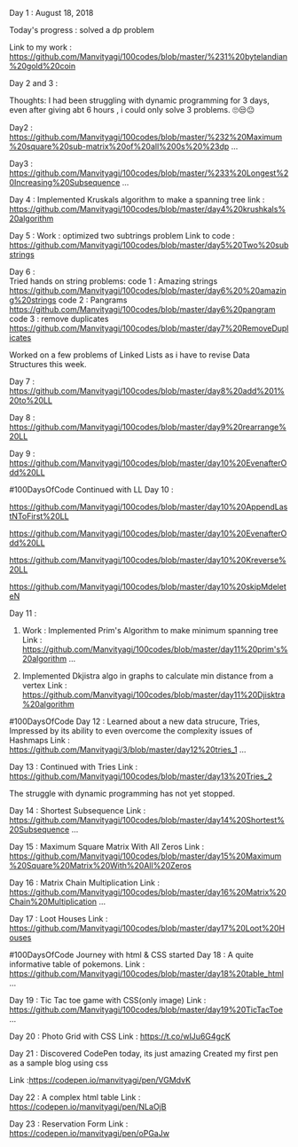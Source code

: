 Day 1 : August 18, 2018

Today's progress : solved a dp problem

Link to my work : https://github.com/Manvityagi/100codes/blob/master/%231%20bytelandian%20gold%20coin


Day 2 and 3 : 

Thoughts: I had been struggling with dynamic programming for 3 days, even after giving abt 6 hours , i could only solve 3 problems. 🙄😒😐

Day2 : https://github.com/Manvityagi/100codes/blob/master/%232%20Maximum%20square%20sub-matrix%20of%20all%200s%20%23dp …


Day3 : https://github.com/Manvityagi/100codes/blob/master/%233%20Longest%20Increasing%20Subsequence …


Day 4 : Implemented Kruskals algorithm to make a spanning tree
link : https://github.com/Manvityagi/100codes/blob/master/day4%20krushkals%20algorithm


Day 5 : Work : optimized two subtrings problem
Link to code :
https://github.com/Manvityagi/100codes/blob/master/day5%20Two%20substrings

Day 6 :  
Tried hands on string problems:
code 1 : Amazing strings https://github.com/Manvityagi/100codes/blob/master/day6%20%20amazing%20strings 
code 2 : Pangrams
https://github.com/Manvityagi/100codes/blob/master/day6%20pangram
code 3 : remove duplicates
https://github.com/Manvityagi/100codes/blob/master/day7%20RemoveDuplicates


Worked on a few problems of Linked Lists as i have to revise Data Structures this week.

Day 7 : https://github.com/Manvityagi/100codes/blob/master/day8%20add%201%20to%20LL

Day 8 : https://github.com/Manvityagi/100codes/blob/master/day9%20rearrange%20LL

Day 9 : https://github.com/Manvityagi/100codes/blob/master/day10%20EvenafterOdd%20LL

#100DaysOfCode 
Continued with LL
Day 10 :

https://github.com/Manvityagi/100codes/blob/master/day10%20AppendLastNToFirst%20LL


https://github.com/Manvityagi/100codes/blob/master/day10%20EvenafterOdd%20LL


https://github.com/Manvityagi/100codes/blob/master/day10%20Kreverse%20LL



https://github.com/Manvityagi/100codes/blob/master/day10%20skipMdeleteN



Day 11 : 


1) Work : Implemented Prim's Algorithm to make minimum spanning tree
    Link : https://github.com/Manvityagi/100codes/blob/master/day11%20prim's%20algorithm …

2) Implemented Dkjistra algo in graphs to calculate min distance from a vertex
  Link :  https://github.com/Manvityagi/100codes/blob/master/day11%20Djisktra%20algorithm

#100DaysOfCode
Day 12 : Learned about a new data strucure, Tries,
              Impressed by its ability to even overcome the complexity issues of                         Hashmaps 
Link :        https://github.com/Manvityagi/3/blob/master/day12%20tries_1 …

Day 13 : Continued with Tries
Link :    https://github.com/Manvityagi/100codes/blob/master/day13%20Tries_2

The struggle with dynamic programming has not yet stopped.

Day 14 : Shortest Subsequence
Link : https://github.com/Manvityagi/100codes/blob/master/day14%20Shortest%20Subsequence …

Day 15 : Maximum Square Matrix With All Zeros
Link :  https://github.com/Manvityagi/100codes/blob/master/day15%20Maximum%20Square%20Matrix%20With%20All%20Zeros


Day 16 : Matrix Chain Multiplication
Link : https://github.com/Manvityagi/100codes/blob/master/day16%20Matrix%20Chain%20Multiplication …



Day 17 : Loot Houses
Link :  https://github.com/Manvityagi/100codes/blob/master/day17%20Loot%20Houses


#100DaysOfCode 
Journey with html & CSS started
Day 18 : A quite informative table of pokemons.
Link : https://github.com/Manvityagi/100codes/blob/master/day18%20table_html …

Day 19 :  Tic Tac toe game with CSS(only image)
Link : https://github.com/Manvityagi/100codes/blob/master/day19%20TicTacToe …

Day 20 : Photo Grid with CSS
Link : https://t.co/wlJu6G4gcK

Day 21  :
Discovered CodePen today, its just amazing
Created my first pen as a sample blog using css

Link :https://codepen.io/manvityagi/pen/VGMdvK


Day 22 : A complex html table
Link : https://codepen.io/manvityagi/pen/NLaOjB

Day 23 : Reservation Form
Link : https://codepen.io/manvityagi/pen/oPGaJw






